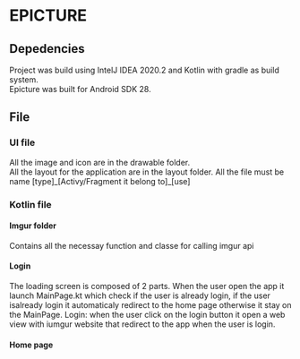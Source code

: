 # EPICTURE

## Depedencies
Project was build using IntelJ IDEA 2020.2 and Kotlin with gradle as build system.\
Epicture was built for Android SDK 28.

## File
### UI file
All the image and icon are in the drawable folder.\
All the layout for the application are in the layout folder. All the file must be name [type]\_[Activy/Fragment it belong to]\_[use]

### Kotlin file
#### Imgur folder
Contains all the necessay function and classe for calling imgur api

#### Login
The loading screen is composed of 2 parts.
When the user open the app it launch MainPage.kt which check if the user is already login, if the user isalready login it automaticaly redirect to the home page otherwise it stay on the MainPage. 
Login: when the user click on the login button it open a web view with iumgur website that redirect to the app when the user is login.

#### Home page
